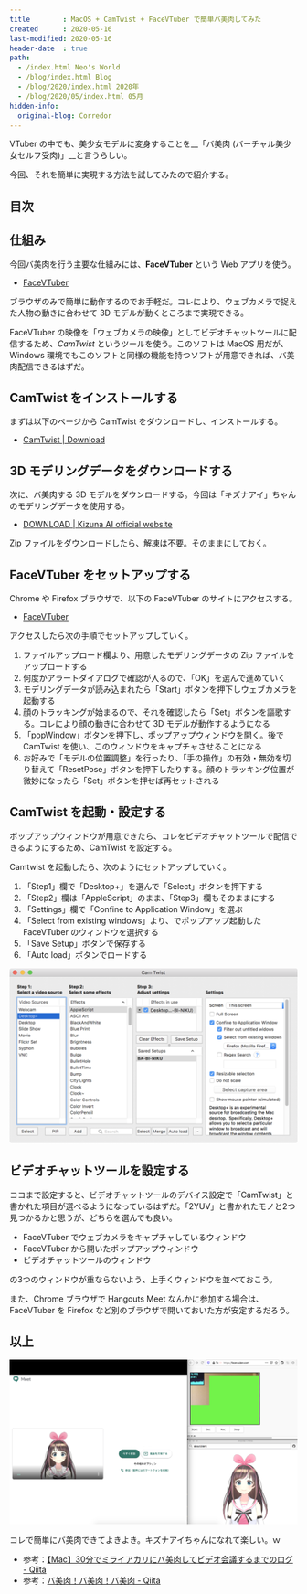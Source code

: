 ```yaml
---
title        : MacOS + CamTwist + FaceVTuber で簡単バ美肉してみた
created      : 2020-05-16
last-modified: 2020-05-16
header-date  : true
path:
  - /index.html Neo's World
  - /blog/index.html Blog
  - /blog/2020/index.html 2020年
  - /blog/2020/05/index.html 05月
hidden-info:
  original-blog: Corredor
---
```


VTuber の中でも、美少女モデルに変身することを__「バ美肉 (バーチャル美少女セルフ受肉)」__と言うらしい。

今回、それを簡単に実現する方法を試してみたので紹介する。

## 目次

## 仕組み

今回バ美肉を行う主要な仕組みには、__FaceVTuber__ という Web アプリを使う。

- [FaceVTuber](https://facevtuber.com/)

ブラウザのみで簡単に動作するのでお手軽だ。コレにより、ウェブカメラで捉えた人物の動きに合わせて 3D モデルが動くところまで実現できる。

FaceVTuber の映像を「ウェブカメラの映像」としてビデオチャットツールに配信するため、_CamTwist_ というツールを使う。このソフトは MacOS 用だが、Windows 環境でもこのソフトと同様の機能を持つソフトが用意できれば、バ美肉配信できるはずだ。

## CamTwist をインストールする

まずは以下のページから CamTwist をダウンロードし、インストールする。

- [CamTwist | Download](http://camtwiststudio.com/download/)

## 3D モデリングデータをダウンロードする

次に、バ美肉する 3D モデルをダウンロードする。今回は「キズナアイ」ちゃんのモデリングデータを使用する。

- [DOWNLOAD | Kizuna AI official website](https://kizunaai.com/download/)

Zip ファイルをダウンロードしたら、解凍は不要。そのままにしておく。

## FaceVTuber をセットアップする

Chrome や Firefox ブラウザで、以下の FaceVTuber のサイトにアクセスする。

- [FaceVTuber](https://facevtuber.com/)

アクセスしたら次の手順でセットアップしていく。

1. ファイルアップロード欄より、用意したモデリングデータの Zip ファイルをアップロードする
2. 何度かアラートダイアログで確認が入るので、「OK」を選んで進めていく
3. モデリングデータが読み込まれたら「Start」ボタンを押下しウェブカメラを起動する
4. 顔のトラッキングが始まるので、それを確認したら「Set」ボタンを謳歌する。コレにより顔の動きに合わせて 3D モデルが動作するようになる
5. 「popWindow」ボタンを押下し、ポップアップウィンドウを開く。後で CamTwist を使い、このウィンドウをキャプチャさせることになる
6. お好みで「モデルの位置調整」を行ったり、「手の操作」の有効・無効を切り替えて「ResetPose」ボタンを押下したりする。顔のトラッキング位置が微妙になったら「Set」ボタンを押せば再セットされる

## CamTwist を起動・設定する

ポップアップウィンドウが用意できたら、コレをビデオチャットツールで配信できるようにするため、CamTwist を設定する。

Camtwist を起動したら、次のようにセットアップしていく。

1. 「Step1」欄で「Desktop+」を選んで「Select」ボタンを押下する
2. 「Step2」欄は「AppleScript」のまま、「Step3」欄もそのままにする
3. 「Settings」欄で「Confine to Application Window」を選ぶ
4. 「Select from existing windows」より、でポップアップ起動した FaceVTuber のウィンドウを選択する
5. 「Save Setup」ボタンで保存する
6. 「Auto load」ボタンでロードする

![CamTwist の設定](16-02-02.png)

## ビデオチャットツールを設定する

ココまで設定すると、ビデオチャットツールのデバイス設定で「CamTwist」と書かれた項目が選べるようになっているはずだ。「2YUV」と書かれたモノと2つ見つかるかと思うが、どちらを選んでも良い。

- FaceVTuber でウェブカメラをキャプチャしているウィンドウ
- FaceVTuber から開いたポップアップウィンドウ
- ビデオチャットツールのウィンドウ

の3つのウィンドウが重ならないよう、上手くウィンドウを並べておこう。

また、Chrome ブラウザで Hangouts Meet なんかに参加する場合は、FaceVTuber を Firefox など別のブラウザで開いておいた方が安定するだろう。

## 以上

![できた](16-02-01.png)

コレで簡単にバ美肉できてよきよき。キズナアイちゃんになれて楽しい。ｗ

- 参考：[【Mac】30分でミライアカリにバ美肉してビデオ会議するまでのログ - Qiita](https://qiita.com/tktktktk/items/a024b9df15efe7b36ad6)
- 参考：[バ美肉！バ美肉！バ美肉 - Qiita](https://qiita.com/eve1224/items/5d75d9e3fa506c04050e)
